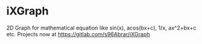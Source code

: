 # iXGraph
2D Graph for mathematical equation like sin(x), acos(bx+c), 1/x, ax^2+bx+c etc.
Projects now at https://gitlab.com/s96Abrar/iXGraph
